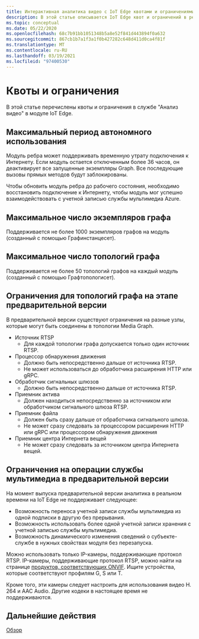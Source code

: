```yaml
---
title: Интерактивная аналитика видео с IoT Edge квотами и ограничениями — Azure
description: В этой статье описывается IoT Edge квот и ограничений в реальном видео.
ms.topic: conceptual
ms.date: 05/22/2020
ms.openlocfilehash: 68c7b91bb1051348b5a8e52f841d443894f0a632
ms.sourcegitcommit: 867cb1b7a1f3a1f0b427282c648d411d0ca4f81f
ms.translationtype: MT
ms.contentlocale: ru-RU
ms.lasthandoff: 03/19/2021
ms.locfileid: "97400530"
---
```

# <a name="quotas-and-limitations"></a>Квоты и ограничения

В этой статье перечислены квоты и ограничения в службе "Анализ видео" в модуле IoT Edge.

## <a name="maximum-period-of-disconnected-use"></a>Максимальный период автономного использования

Модуль ребра может поддерживать временную утрату подключения к Интернету. Если модуль остается отключенным более 36 часов, он деактивирует все запущенные экземпляры Graph. Все последующие вызовы прямых методов будут заблокированы.

Чтобы обновить модуль ребра до рабочего состояния, необходимо восстановить подключение к Интернету, чтобы модуль мог успешно взаимодействовать с учетной записью службы мультимедиа Azure.

## <a name="maximum-number-of-graph-instances"></a>Максимальное число экземпляров графа

Поддерживается не более 1000 экземпляров графов на модуль (созданный с помощью Графинстанцесет).

## <a name="maximum-number-of-graph-topologies"></a>Максимальное число топологий графа

Поддерживается не более 50 топологий графов на каждый модуль (созданный с помощью Графтопологисет).

## <a name="limitations-on-graph-topologies-at-preview"></a>Ограничения для топологий графа на этапе предварительной версии

В предварительной версии существуют ограничения на разные узлы, которые могут быть соединены в топологии Media Graph.

* Источник RTSP
   * Для каждой топологии графа допускается только один источник RTSP.
* Процессор обнаружения движения
   * Должно быть непосредственно дальше от источника RTSP.
   * Не может использоваться до обработчика расширения HTTP или gRPC.
* Обработчик сигнальных шлюзов
   * Должно быть непосредственно дальше от источника RTSP.
* Приемник актива 
   * Должен находиться непосредственно за источником или обработчиком сигнального шлюза RTSP.
* Приемник файла
   * Должен быть сразу дальше от обработчика сигнального шлюза.
   * Не может сразу следовать за процессором расширения HTTP или gRPC или процессором обнаружения движения
* Приемник центра Интернета вещей
   * Не может сразу следовать за источником центра Интернета вещей.

## <a name="limitations-on-media-service-operations-at-preview"></a>Ограничения на операции службы мультимедиа в предварительной версии

На момент выпуска предварительной версии аналитика в реальном времени на IoT Edge не поддерживает следующее:

* Возможность переноса учетной записи службы мультимедиа из одной подписки в другую без прерывания.
* Возможность использовать более одной учетной записи хранения с учетной записью службы мультимедиа.
* Возможность динамического изменения сведений о субъекте-службе в нужных свойствах модуля без перезапуска.

Можно использовать только IP-камеры, поддерживающие протокол RTSP. IP-камеры, поддерживающие протокол RTSP, можно найти на странице [продуктов, соответствующих ONVIF](https://www.onvif.org/conformant-products). Ищите устройства, которые соответствуют профилям G, S или T.

Кроме того, эти камеры следует настроить для использования видео H. 264 и AAC Audio. Другие кодеки в настоящее время не поддерживаются. 

## <a name="next-steps"></a>Дальнейшие действия

[Обзор](overview.md)
